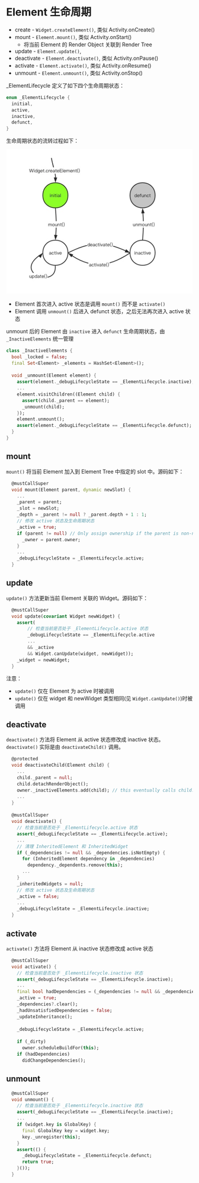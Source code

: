 # Element 生命周期

+ create - `Widget.createElement()`, 类似 Activity.onCreate()
+ mount - `Element.mount()`, 类似 Activity.onStart()
    + 将当前 Element 的 Render Object 关联到 Render Tree 
+ update - `Element.update()`, 
+ deactivate - `Element.deactivate()`, 类似 Activity.onPause()
+ activate - `Element.activate()`, 类似 Activity.onResume()
+ unmount - `Element.unmount()`, 类似 Activity.onStop()

_ElementLifecycle 定义了如下四个生命周期状态：

```dart
enum _ElementLifecycle {
  initial,
  active,
  inactive,
  defunct,
}
```

生命周期状态的流转过程如下：

![](/images/15892545393945.jpg)

+ Element 首次进入 active 状态是调用 `mount()` 而不是 `activate()`
+ Element 调用 `unmount()` 后进入 defunct 状态，之后无法再次进入 active 状态

unmount 后的 Element 由 `inactive` 进入 `defunct` 生命周期状态，由 `_InactiveElements` 统一管理

```dart
class _InactiveElements {
  bool _locked = false;
  final Set<Element> _elements = HashSet<Element>();

  void _unmount(Element element) {
    assert(element._debugLifecycleState == _ElementLifecycle.inactive);
    ...
    element.visitChildren((Element child) {
      assert(child._parent == element);
      _unmount(child);
    });
    element.unmount();
    assert(element._debugLifecycleState == _ElementLifecycle.defunct);
  }
}
```

## mount

`mount()` 将当前 Element 加入到 Element Tree 中指定的 slot 中。源码如下：

```dart
  @mustCallSuper
  void mount(Element parent, dynamic newSlot) {
    ...
    _parent = parent;
    _slot = newSlot;
    _depth = _parent != null ? _parent.depth + 1 : 1;
    // 修改 active 状态及生命周期状态
    _active = true;
    if (parent != null) // Only assign ownership if the parent is non-null
      _owner = parent.owner;
    }
    ...
    _debugLifecycleState = _ElementLifecycle.active;
  }
```

## update

`update()` 方法更新当前 Element 关联的 Widget。源码如下：

```dart
  @mustCallSuper
  void update(covariant Widget newWidget) {
    assert(
        // 检查当前是否处于 _ElementLifecycle.active 状态
        _debugLifecycleState == _ElementLifecycle.active
        ...
        && _active
        && Widget.canUpdate(widget, newWidget));
    _widget = newWidget;
  }
```

注意：

+ `update()` 仅在 Element 为 active 时被调用
+ `update()` 仅在 widget 和 newWidget 类型相同(见 `Widget.canUpdate()`)时被调用

## deactivate

`deactivate()` 方法将 Element 从 active 状态修改成 inactive 状态。`deactivate()` 实际是由 `deactivateChild()` 调用。

```dart
  @protected
  void deactivateChild(Element child) {
    ...
    child._parent = null;
    child.detachRenderObject();
    owner._inactiveElements.add(child); // this eventually calls child.deactivate()
    ...
  }
  
  @mustCallSuper
  void deactivate() {
    // 检查当前是否处于 _ElementLifecycle.active 状态
    assert(_debugLifecycleState == _ElementLifecycle.active);
    ...
    // 清理 InheritedElement 和 InheritedWidget
    if (_dependencies != null && _dependencies.isNotEmpty) {
      for (InheritedElement dependency in _dependencies)
        dependency._dependents.remove(this);
      ...
    }
    _inheritedWidgets = null;
    // 修改 active 状态及生命周期状态
    _active = false;
    ...
    _debugLifecycleState = _ElementLifecycle.inactive;
  }
```

## activate

`activate()` 方法将 Element 从 inactive 状态修改成 active 状态

```dart
  @mustCallSuper
  void activate() {
    // 检查当前是否处于 _ElementLifecycle.inactive 状态
    assert(_debugLifecycleState == _ElementLifecycle.inactive);
    ...
    final bool hadDependencies = (_dependencies != null && _dependencies.isNotEmpty) || _hadUnsatisfiedDependencies;
    _active = true;
    _dependencies?.clear();
    _hadUnsatisfiedDependencies = false;
    _updateInheritance();
    
    _debugLifecycleState = _ElementLifecycle.active;
    
    if (_dirty)
      owner.scheduleBuildFor(this);
    if (hadDependencies)
      didChangeDependencies();
```

## unmount

```dart
  @mustCallSuper
  void unmount() {
    // 检查当前是否处于 _ElementLifecycle.inactive 状态
    assert(_debugLifecycleState == _ElementLifecycle.inactive);
    ...
    if (widget.key is GlobalKey) {
      final GlobalKey key = widget.key;
      key._unregister(this);
    }
    assert(() {
      _debugLifecycleState = _ElementLifecycle.defunct;
      return true;
    }());
  }
```